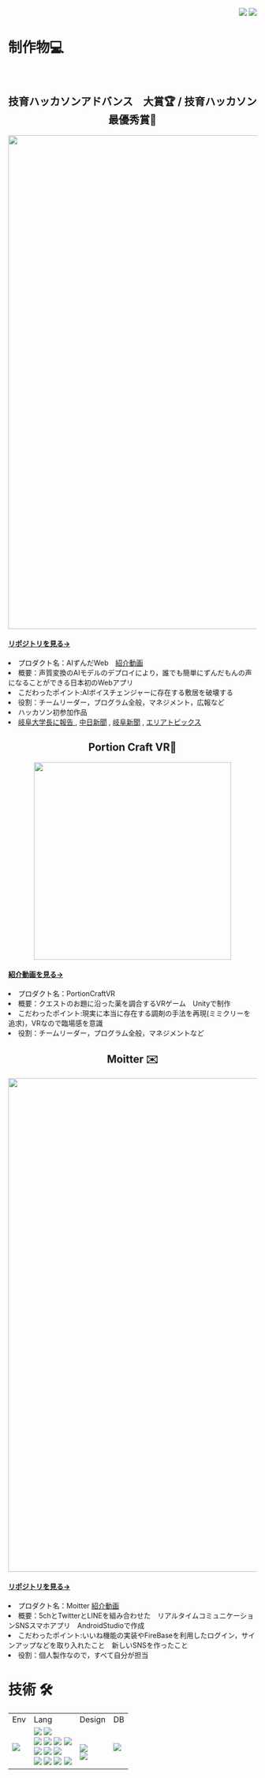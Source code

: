  <div>
 <p align="right"> 
  <img src="https://komarev.com/ghpvc/?username=mkt11" />
  <img src="https://visitor-badge.laobi.icu/badge?page_id=mkt11">
 </p>
</div>

<h1 >
 制作物💻
</h1>

</br>

<p>
  <h2 align="center">技育ハッカソンアドバンス　大賞🏆 / 技育ハッカソン　最優秀賞🥇 </h2>
  <img width="1000px"  src="https://github.com/mkt11/AI_Zunda_web_release/blob/master/img/aizunda.png?raw=true">

   <h4>
   <a href="https://github.com/mkt11/AI_Zunda_web_release?tab=readme-ov-file">リポジトリを見る→</a>
  </h4>
</p>
<li>プロダクト名：AIずんだWeb　<a href="https://youtu.be/-wveWR9qSKw">紹介動画</a></li>
<li>概要：声質変換のAIモデルのデプロイにより，誰でも簡単にずんだもんの声になることができる日本初のWebアプリ</li>
<li>こだわったポイント:AIボイスチェンジャーに存在する敷居を破壊する</li>
<li>役割：チームリーダー，プログラム全般，マネジメント，広報など</li>
<li>ハッカソン初参加作品</li>
<li><a href="https://www.gifu-u.ac.jp/news/news/2024/01/entry23-12963.html">岐阜大学長に報告 </a> , <a href="https://www.chunichi.co.jp/article/841918?rct=gifu">中日新聞</a> , <a href="https://www.gifu-np.co.jp/articles/-/339196">岐阜新聞</a> , <a href="https://www.ccn-catv.co.jp/ch/lineup/area-topics/list/029702.html">エリアトピックス</a> </li>

<p>
  <h2 align="center">Portion Craft VR🥽</h2>
 <p align="center">
  <img width="400px"  src="https://github.com/mkt11/PotionCraftVR/assets/63161190/c2a5d033-ad54-4df9-ba30-50308b59c099">
 </p>
   <h4>
   <a href="https://youtu.be/pd6-PuR0lT0">紹介動画を見る→</a>
  </h4>
</p>
<li>プロダクト名：PortionCraftVR　</li>
<li>概要：クエストのお題に沿った薬を調合するVRゲーム　Unityで制作</li>
<li>こだわったポイント:現実に本当に存在する調剤の手法を再現(ミミクリーを追求)，VRなので臨場感を意識</li>
<li>役割：チームリーダー，プログラム全般，マネジメントなど</li>


<p>
  <h2 align="center">Moitter ✉️</h2>

  <img  width="1000px"   src="https://github.com/mkt11/Moitter/assets/63161190/92ca8bf9-2281-4e59-a575-469afdffce5a">

   <h4>
   <a href="https://github.com/mkt11/Moitter">リポジトリを見る→</a>
  </h4>
</p>
<li>プロダクト名：Moitter   <a href="https://youtu.be/QQ5ODnh8OI8">紹介動画</a> </li>
<li>概要：5chとTwitterとLINEを組み合わせた　リアルタイムコミュニケーションSNSスマホアプリ　AndroidStudioで作成</li>
<li>こだわったポイント:いいね機能の実装やFireBaseを利用したログイン，サインアップなどを取り入れたこと　新しいSNSを作ったこと</li>
<li>役割：個人製作なので，すべて自分が担当</li>


<h1 >技術 🛠</h1>

<table>
  <tr>
    <td>Env</td>
    <td>Lang</td>
    <td>Design</td>
    <td>DB</td>
  </tr>
  <tr>
    <td>
      <img src="https://img.shields.io/badge/-Docker-EEE.svg?logo=docker&style=flat">
    </td>
    <td>
      <img src="https://img.shields.io/badge/-HTML5-333.svg?logo=html5&style=flat">
      <img src="https://img.shields.io/badge/-CSS3-1572B6.svg?logo=css3&style=flat">
      <br>
      <img src="https://img.shields.io/badge/-JavaScript-276DC3.svg?logo=javascript&style=flat">
      <img src="https://img.shields.io/badge/-Node.js-555.svg?logo=nodedotjs&style=flat">
      <img src="https://img.shields.io/badge/-TypeScript-555.svg?logo=typescript&style=flat">
      <img src="https://img.shields.io/badge/-React-555.svg?logo=react&style=flat">
      <br>
      <img src="https://img.shields.io/badge/-Python-F9DC3E.svg?logo=python&style=flat">
      <img src="https://img.shields.io/badge/-pandas-%23150458.svg?logo=pandas&style=flat">
      <img src="https://img.shields.io/badge/-PyTorch-grey.svg?logo=pytorch&style=flat" />
      <br>
      <img src="https://img.shields.io/badge/-C-00599C.svg?logo=c&style=flat">
      <img src="https://img.shields.io/badge/-C++-00599C.svg?logo=cplusplus&style=flat">
     <img src="https://img.shields.io/badge/c%23-%23239120.svg?style=for-the-badge&logo=csharp&logoColor=white">
      <img src="https://img.shields.io/badge/-Java-F80000.svg?logo=&style=flat">
    </td>
    <td>
     <br>
      <img src="https://img.shields.io/badge/adobe%20photoshop-%2331A8FF.svg?style=for-the-badge&logo=adobe%20photoshop&logoColor=white">
    </br>
      <img src="https://img.shields.io/badge/Adobe%20Premiere%20Pro-9999FF.svg?style=for-the-badge&logo=Adobe%20Premiere%20Pro&logoColor=white">
    </td>
    <td>
      <img src="https://img.shields.io/badge/-MySQL-000000.svg?logo=mysql&style=flat">
    </td>
  </tr>
</table>
